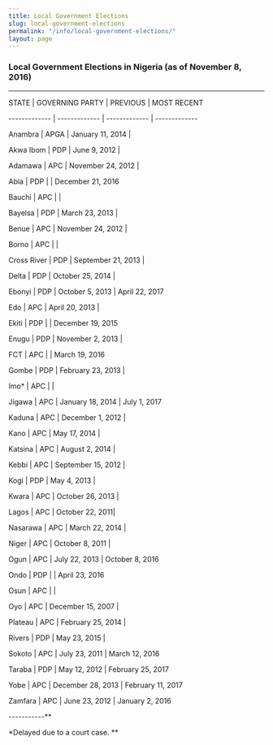 ```yaml
---
title: Local Government Elections
slug: local-government-elections
permalink: "/info/local-government-elections/"
layout: page
---
```


### Local Government Elections in Nigeria (as of November 8, 2016)

---------------------------------------------------------------

STATE | GOVERNING PARTY	| PREVIOUS | MOST RECENT

------------- | -------------  | ------------- | -------------

Anambra | APGA 	| January 11, 2014 | 

Akwa Ibom | PDP	| June 9, 2012 | 

Adamawa | APC 	| November 24, 2012 | 

Abia 	| PDP 	|  | December 21, 2016

Bauchi | APC 	|  | 

Bayelsa | PDP 	| March 23, 2013 | 

Benue 	| APC 	| November 24, 2012 | 

Borno | APC 	|  | 

Cross River | PDP  | September 21, 2013 | 

Delta   | PDP 	| October 25, 2014 | 

Ebonyi 	| PDP 	| October 5, 2013 | April 22, 2017

Edo 	| APC 	| April 20, 2013 | 

Ekiti 	| PDP 	|  | December 19, 2015

Enugu 	| PDP 	| November 2, 2013 | 

FCT   | APC |  |  March 19, 2016

Gombe 	| PDP 	| February 23, 2013 |

Imo* 	| APC   |  |	 

Jigawa 	| APC 	| January 18, 2014 | July 1, 2017

Kaduna 	| APC 	| December 1, 2012 | 

Kano 	| APC	| May 17, 2014 | 

Katsina | APC 	| August 2, 2014 | 

Kebbi 	| APC 	| September 15, 2012 | 

Kogi 	| PDP 	| May 4, 2013 | 

Kwara 	| APC 	| October 26, 2013 | 

Lagos 	| APC 	| October 22, 2011| 

Nasarawa | APC	| March 22, 2014 | 

Niger 	| APC 	| October 8, 2011 | 

Ogun 	| APC 	| July 22, 2013 | October 8, 2016

Ondo 	| PDP 	|  | April 23, 2016

Osun 	| APC 	|  | 

Oyo 	| APC 	| December 15, 2007 | 

Plateau | APC	| February 25, 2014 | 

Rivers 	| PDP  | May 23, 2015 | 

Sokoto 	| APC 	| July 23, 2011 | March 12, 2016

Taraba 	| PDP 	| May 12, 2012 | February 25, 2017

Yobe 	| APC 	| December 28, 2013 | February 11, 2017

Zamfara | APC   | June 23, 2012 | January 2, 2016

-----------**

*Delayed due to a court case. **
